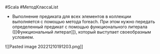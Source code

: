 #Scala #МетодКлассаList 

* Выполнение предиката для всех элементов в коллекции выполняется с помощью метода foreach. При этом нужно передать определенный предикат с помощью функционального литерала ([[Функциональный литерал]]), который выступает своеобразным условием. 

![[Pasted image 20221210191203.png]]